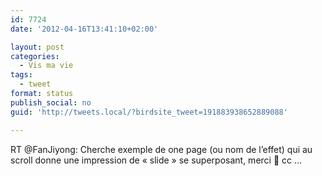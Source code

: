 ```yaml
---
id: 7724
date: '2012-04-16T13:41:10+02:00'

layout: post
categories:
  - Vis ma vie
tags:
  - tweet
format: status
publish_social: no
guid: 'http://tweets.local/?birdsite_tweet=191883938652889088'

---
```


RT @FanJiyong: Cherche exemple de one page (ou nom de l’effet) qui au scroll donne une impression de « slide » se superposant, merci 🙂 cc …